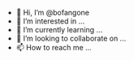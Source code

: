 - 👋 Hi, I’m @bofangone
- 👀 I’m interested in ...
- 🌱 I’m currently learning ...
- 💞️ I’m looking to collaborate on ...
- 📫 How to reach me ...

<!---
bofangone/bofangone is a ✨ special ✨ repository because its `README.md` (this file) appears on your GitHub profile.
You can click the Preview link to take a look at your changes.
--->
